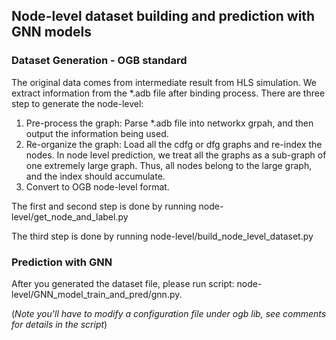 ## Node-level dataset building and prediction with GNN models

### Dataset Generation - OGB standard

The original data comes from intermediate result from HLS simulation. We extract information from the *.adb file after binding process. There are three step to generate the node-level:

1. Pre-process the graph: Parse *.adb file into networkx grpah, and then output the information being used.
2. Re-organize the graph: Load all the cdfg or dfg graphs and re-index the nodes. In node level prediction, we treat all the graphs as a sub-graph of one extremely large graph. Thus, all nodes belong to the large graph, and the index should accumulate.
3. Convert to OGB node-level format.

The first and second step is done by running node-level/get_node_and_label.py

The third step is done by running node-level/build_node_level_dataset.py 

### Prediction with GNN

After you generated the dataset file, please run script: node-level/GNN_model_train_and_pred/gnn.py.

(*Note you'll have to modify a configuration file under ogb lib, see comments for details in the script*)

